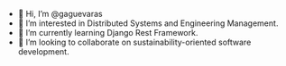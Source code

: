 - 👋 Hi, I’m @gaguevaras
- 👀 I’m interested in Distributed Systems and Engineering Management.
- 🌱 I’m currently learning Django Rest Framework.
- 💞️ I’m looking to collaborate on sustainability-oriented software development.

<!---
gaguevaras/gaguevaras is a ✨ special ✨ repository because its `README.md` (this file) appears on your GitHub profile.
You can click the Preview link to take a look at your changes.
--->
